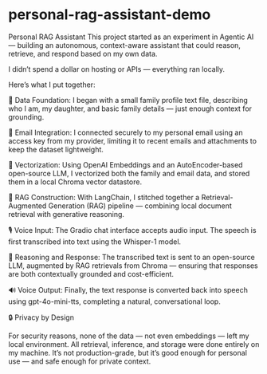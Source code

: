 # personal-rag-assistant-demo
Personal RAG Assistant
This project started as an experiment in Agentic AI — building an autonomous, context-aware assistant that could reason, retrieve, and respond based on my own data.

I didn’t spend a dollar on hosting or APIs — everything ran locally.

Here’s what I put together:

🧾 Data Foundation:
I began with a small family profile text file, describing who I am, my daughter, and basic family details — just enough context for grounding.

📧 Email Integration:
I connected securely to my personal email using an access key from my provider, limiting it to recent emails and attachments to keep the dataset lightweight.

🔢 Vectorization:
Using OpenAI Embeddings and an AutoEncoder-based open-source LLM, I vectorized both the family and email data, and stored them in a local Chroma vector datastore.

🧩 RAG Construction:
With LangChain, I stitched together a Retrieval-Augmented Generation (RAG) pipeline — combining local document retrieval with generative reasoning.

🎙️ Voice Input:
The Gradio chat interface accepts audio input.
The speech is first transcribed into text using the Whisper-1 model.

💬 Reasoning and Response:
The transcribed text is sent to an open-source LLM, augmented by RAG retrievals from Chroma — ensuring that responses are both contextually grounded and cost-efficient.

🔊 Voice Output:
Finally, the text response is converted back into speech using gpt-4o-mini-tts, completing a natural, conversational loop.

🔒 Privacy by Design

For security reasons, none of the data — not even embeddings — left my local environment.
All retrieval, inference, and storage were done entirely on my machine.
It’s not production-grade, but it’s good enough for personal use — and safe enough for private context.

